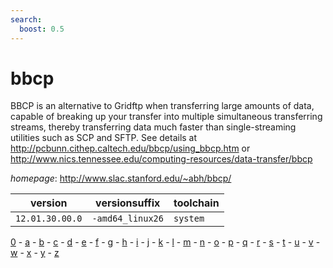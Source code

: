 ```yaml
---
search:
  boost: 0.5
---
```

# bbcp

BBCP is an alternative to Gridftp when transferring large amounts of data,  capable of breaking up your transfer into multiple simultaneous transferring streams,  thereby transferring data much faster than single-streaming utilities such as SCP and SFTP.  See details at http://pcbunn.cithep.caltech.edu/bbcp/using_bbcp.htm  or http://www.nics.tennessee.edu/computing-resources/data-transfer/bbcp

*homepage*: <http://www.slac.stanford.edu/~abh/bbcp/>

version | versionsuffix | toolchain
--------|---------------|----------
``12.01.30.00.0`` | ``-amd64_linux26`` | ``system``

[0](../0/index.md) - [a](../a/index.md) - [b](../b/index.md) - [c](../c/index.md) - [d](../d/index.md) - [e](../e/index.md) - [f](../f/index.md) - [g](../g/index.md) - [h](../h/index.md) - [i](../i/index.md) - [j](../j/index.md) - [k](../k/index.md) - [l](../l/index.md) - [m](../m/index.md) - [n](../n/index.md) - [o](../o/index.md) - [p](../p/index.md) - [q](../q/index.md) - [r](../r/index.md) - [s](../s/index.md) - [t](../t/index.md) - [u](../u/index.md) - [v](../v/index.md) - [w](../w/index.md) - [x](../x/index.md) - [y](../y/index.md) - [z](../z/index.md)

